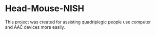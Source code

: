 # Head-Mouse-NISH
This project was created for assisting quadriplegic people use computer and AAC devices more easily.
